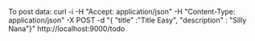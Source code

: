 

To post data: curl -i -H "Accept: application/json" -H "Content-Type: application/json" -X POST -d "{ \"title\" :\"Title Easy\", \"description\" : \"Silly Nana\"}" http://localhost:9000/todo
